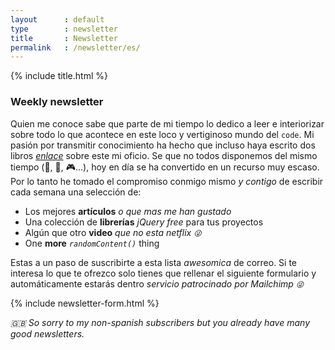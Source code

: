 ```yaml
---
layout      : default
type        : newsletter
title       : Newsletter
permalink   : /newsletter/es/
---
```


{% include title.html %}

### Weekly newsletter

Quien me conoce sabe que parte de mi tiempo lo dedico a leer e interiorizar sobre todo lo que acontece en este loco y vertiginoso mundo del `code`. Mi pasión por transmitir conocimiento ha hecho que incluso haya escrito dos libros *[enlace](https://leanpub.com/u/soyjavi)* sobre este mi oficio. Se que no todos disponemos del mismo tiempo (💑, 🍻, 🎮...), hoy en día se ha convertido en un recurso muy escaso. Por lo tanto he tomado el compromiso conmigo mismo *y contigo* de escribir cada semana una selección de:

  + Los mejores **artículos** *o que mas me han gustado*
  + Una colección de **librerías** *jQuery free* para tus proyectos
  + Algún que otro **video** *que no esta netflix `😜`*
  + One **more** *`randomContent()`* thing

Estas a un paso de suscribirte a esta lista *awesomica* de correo. Si te interesa lo que te ofrezco solo tienes que rellenar el siguiente formulario y automáticamente estarás dentro *servicio patrocinado por Mailchimp `😜`*

{% include newsletter-form.html %}

*🇬🇧 So sorry to my non-spanish subscribers but you already have many good newsletters.*
